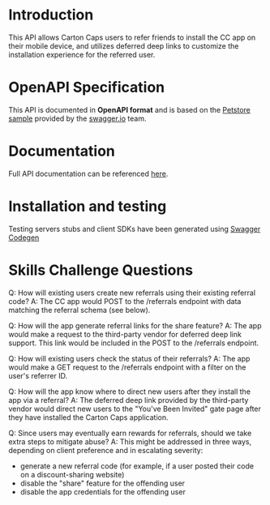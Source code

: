 # Introduction
This API allows Carton Caps users to refer friends to install the CC app on their mobile device, and utilizes deferred deep links to customize the installation experience for the referred user.

# OpenAPI Specification
This API is documented in **OpenAPI format** and is based on the
[Petstore sample](https://petstore.swagger.io/) provided by the [swagger.io](https://swagger.io) team.

# Documentation
Full API documentation can be referenced [here](https://editor.swagger.io/?url=https://raw.githubusercontent.com/joshua-d-hill/cartoncaps/master/openapi.yaml).

# Installation and testing
Testing servers stubs and client SDKs have been generated using [Swagger Codegen](https://swagger.io/docs/open-source-tools/swagger-codegen/)

# Skills Challenge Questions
Q: How will existing users create new referrals using their existing referral code?
A: The CC app would POST to the /referrals endpoint with data matching the referral schema (see below).

Q: How will the app generate referral links for the share feature?
A: The app would make a request to the third-party vendor for deferred deep link support.  This link would be included in the POST to the /referrals endpoint.

Q: How will existing users check the status of their referrals?
A: The app would make a GET request to the /referrals endpoint with a filter on the user's referrer ID.

Q: How will the app know where to direct new users after they install the app via a referral?
A: The deferred deep link provided by the third-party vendor would direct new users to the "You've Been Invited" gate page after they have installed the Carton Caps application.

Q: Since users may eventually earn rewards for referrals, should we take extra steps to mitigate abuse?
A: This might be addressed in three ways, depending on client preference and in escalating severity: 
- generate a new referral code (for example, if a user posted their code on a discount-sharing website)
- disable the "share" feature for the offending user
- disable the app credentials for the offending user
